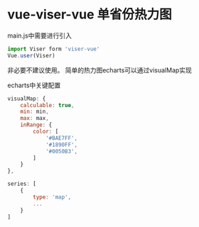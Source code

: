 # vue-viser-vue 单省份热力图

main.js中需要进行引入
```javascript
import Viser form 'viser-vue'
Vue.user(Viser)
```

非必要不建议使用。
简单的热力图echarts可以通过visualMap实现

echarts中关键配置
```javascript
visualMap: {
    calculable: true,
    min: min,
    max: max,
    inRange: {
        color: [
            '#BAE7FF',
            '#1890FF',
            '#0050B3',
        ]
    }
},

series: [
    {
        type: 'map',
        ...
    }
]
```
